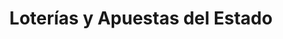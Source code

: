 ---
title: "Loterías y Apuestas del Estado"
url: /sabinanigo/loterias-y-apuestas-del-estado/
shop: lotería
---